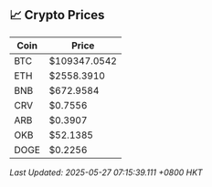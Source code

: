 ## 📈 Crypto Prices

| Coin | Price |
| ---- | ----- |
| BTC | $109347.0542 |
| ETH | $2558.3910 |
| BNB | $672.9584 |
| CRV | $0.7556 |
| ARB | $0.3907 |
| OKB | $52.1385 |
| DOGE | $0.2256 |

_Last Updated: 2025-05-27 07:15:39.111 +0800 HKT_